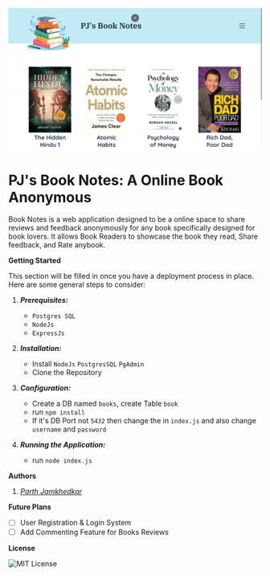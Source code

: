 ![Screenshot of Home Page](./public/static/assests/index.png)
# PJ's Book Notes: A Online Book Anonymous

Book Notes is a web application designed to be a online space to share reviews and feedback anonymously for any book specifically designed for book lovers. It allows Book Readers to showcase the book they read, Share feedback, and Rate anybook.

**Getting Started**

This section will be filled in once you have a deployment process in place. Here are some general steps to consider:

1. ***Prerequisites:*** 
    
    * `Postgres SQL`
    * `NodeJs`
    * `ExpressJs`

2. ***Installation:*** 
    * Install `NodeJs` `PostgresSQL` `PgAdmin`
    * Clone the Repository

3. ***Configuration:*** 
    * Create a DB named `books`, create Table `book`
    * run `npm install`
    * If it's DB Port not `5432` then change the in `index.js` and also change `username` and `password`
4. ***Running the Application:***
    
    * run `node index.js`

**Authors**

1.  *[Parth Jamkhedkar](https://www.github.com/parth-cse)*

**Future Plans**
* [ ] User Registration & Login System
* [ ] Add Commenting Feature for Books Reviews

**License**

![MIT License](https://img.shields.io/badge/License-MIT-green.svg)